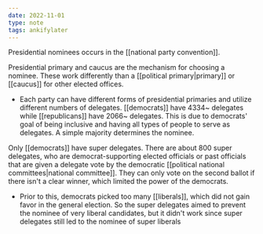 ```yaml
---
date: 2022-11-01
type: note
tags: ankifylater
---
```


Presidential nominees occurs in the [[national party convention]].

Presidential primary and caucus are the mechanism for choosing a nominee. These work differently than a [[political primary|primary]] or [[caucus]] for other elected offices.
- Each party can have different forms of presidential primaries and utilize different numbers of delegates. [[democrats]] have 4334~ delegates while [[republicans]] have 2066~ delegates. This is due to democrats' goal of being inclusive and having all types of people to serve as delegates. A simple majority determines the nominee.

Only [[democrats]] have super delegates. There are about 800 super delegates, who are democrat-supporting elected officials or past officials that are given a delegate vote by the democratic [[political national committees|national committee]]. They can only vote on the second ballot if there isn't a clear winner, which limited the power of the democrats.
- Prior to this, democrats picked too many [[liberals]], which did not gain favor in the general election. So the super delegates aimed to prevent the nominee of very liberal candidates, but it didn't work since super delegates still led to the nominee of super liberals
